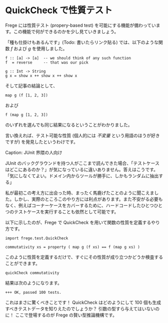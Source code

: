# QuickCheck で性質テスト

Frege には性質テスト (propery-based test) を可能にする機能が備わっています。この機能で何ができるのかを少し見ていきましょう。

「種も仕掛けもあるんです」(Todo: 書いたらリンク貼る) では、以下のような関数 _f_ および _g_ を使用しました。

```
f :: [a] -> [a]  -- we should think of any such function
f  = reverse     -- that was our pick

g :: Int -> String
g x = show x ++ show x ++ show x
```

そして記事の結論として、

```
map g (f [1, 2, 3])
```

および

```
f (map g [1, 2, 3])
```

のいずれを選んでも同じ結果になるということがわかりました。

言い換えれば、テスト可能な性質 (個人的には _不変量_ という用語のほうが好きですが) を発見したというわけです。

Caption: JUnit 界隈の人向け

JUnit のバックグラウンドを持つ人がここまで読んできた場合、「テストケースはどこにあるのか？」が気になっているに違いありません。答えはこうです。「気にしなくてよい。ドメイン内からツールが勝手に、しかもランダムに抽出する」

私が最初この考え方に出会った時、まったく馬鹿げたことのように聞こえました。しかし、実際のところこのやり方には利点があります。また不安がる必要もなく、例えばコーナーケースをカバーするために、ハードコードしたひとつひとつのテストケースを実行することも依然として可能です。

以下に示したのが、Frege で QuickCheck を用いて関数の性質を定義するやり方です。

```
import frege.test.QuickCheck

commutativity xs = property ( map g (f xs) == f (map g xs) )
```

このように性質を定義するだけで、すぐにその性質が成り立つかどうか検査することができます。

```
quickCheck commutativity
```

結果は次のようになります。

```
+++ OK, passed 100 tests.
```

これはまさに驚くべきことです！ QuickCheck はどのようにして 100 個も生成すべきテストデータを知りえたのでしょうか？ 引数の型すら与えてはいないのに！ ここで登場するのが Frege の賢い型推論機構です。
